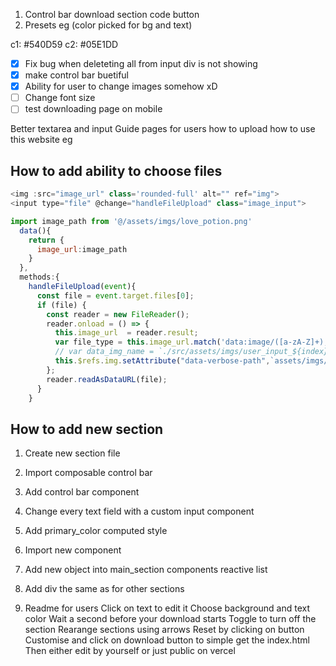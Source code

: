 1. Control bar download section code button 
2. Presets eg (color picked for bg and text)

c1: #540D59
c2: #05E1DD

- [x] Fix bug when deleteting all from input div is not showing 
- [x] make control bar buetiful
- [x] Ability for user to change images somehow xD
- [ ] Change font size
- [ ] test downloading page on mobile
<!-- - [ ] pdf download  -->

Better textarea and input
Guide pages for users how to upload how to use this website eg


## How to add ability to choose files 
```js
<img :src="image_url" class='rounded-full' alt="" ref="img">
<input type="file" @change="handleFileUpload" class="image_input">

import image_path from '@/assets/imgs/love_potion.png'
  data(){
    return {
      image_url:image_path
    }
  },
  methods:{
    handleFileUpload(event){
      const file = event.target.files[0];
      if (file) {
        const reader = new FileReader();
        reader.onload = () => {
          this.image_url  = reader.result;
          var file_type = this.image_url.match('data:image/([a-zA-Z]+);')[1]
          // var data_img_name = `./src/assets/imgs/user_input_${index}.${file_type}`
          this.$refs.img.setAttribute("data-verbose-path",`assets/imgs/user_input_love_potion.${file_type}`)
        };
        reader.readAsDataURL(file);
      }
    }
```

## How to add new section 

1. Create new section file
2. Import composable control bar
3. Add control bar component
4. Change every text field with a custom input component
5. Add primary_color computed style 
5. Import new component
6. Add new object into main_section components reactive list
7. Add div the same as for other sections


1. Readme for users
Click on text to edit it
Choose background and text color
Wait a second before your download starts
Toggle to turn off the section 
Rearange sections using arrows
Reset by clicking on button
Customise and click on download button to simple get the index.html 
Then either edit by yourself or just public on vercel